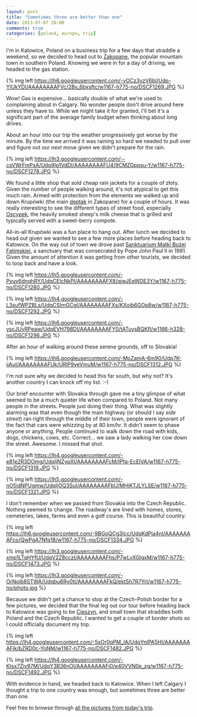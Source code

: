 ```yaml
---
layout: post
title: "Sometimes three are better than one"
date: 2013-07-07 20:00
comments: true
categories: [poland, europe, trip]
---
```


I'm in Katowice, Poland on a business trip for a few days that straddle a weekend, so we decided to head out to [Zakopane](http://en.wikipedia.org/wiki/Zakopane), the popular mountain town in southern Poland. Knowing we were in for a day of driving, we headed to the gas station.

{% img left https://lh6.googleusercontent.com/-vOCz3yzV6bI/Udp-YIUkYDI/AAAAAAAAFVc/2By_6bxsftc/w1167-h775-no/DSCF1269.JPG %}

Wow! Gas is expensive... basically double of what we're used to complaining about in Calgary. No wonder people don't drive around here unless they have to. While we might take it for granted, I'll bet it's a significant part of the average family budget when thinking about long drives.

About an hour into our trip the weather progressively got worse by the minute. By the time we arrived it was raining so hard we needed to pull over and figure out our next move given we didn't prepare for the rain.

{% img left https://lh3.googleusercontent.com/--csVWrFmPsA/Udp9Ip1VdDI/AAAAAAAAFU4/9CMZGppsu-Y/w1167-h775-no/DSCF1278.JPG %}

We found a little shop that sold cheap rain jackets for a couple of złoty. Given the number of people walking around, it's not atypical to get this much rain. Armed with protection from the elements we walked up and down Krupówki (the main [deptak](http://pl.wikipedia.org/wiki/Ulica_Krup%C3%B3wki_w_Zakopanem) in Zakopane) for a couple of hours. It was really interesting to see the different types of street food, especially [Oscypek](http://en.wikipedia.org/wiki/Oscypek), the heavily smoked sheep's milk cheese that is grilled and typically served with a sweet-berry compote.

All-in-all Krupówki was a fun place to hang out. After lunch we decided to head out given we wanted to see a few more places before heading back to Katowice. On the way out of town we drove past [Sanktuarium Matki Bożej Fatimskiej](http://pl.wikipedia.org/wiki/Sanktuarium_Matki_Bo%C5%BCej_Fatimskiej_w_Zakopanem), a sanctuary that was consecrated by Pope John Paul II in 1981. Given the amount of attention it was getting from other tourists, we decided to loop back and have a look.

{% img left https://lh5.googleusercontent.com/-Pvuv6dnqhRY/UdqCElcNkPI/AAAAAAAAFX8/qjwJEeWDE3Y/w1167-h775-no/DSCF1280.JPG %}

{% img left https://lh4.googleusercontent.com/-L3sufWPZBLs/UdqCSImGCgI/AAAAAAAAFXs/KXoib6GOp8w/w1167-h775-no/DSCF1292.JPG %}

{% img left https://lh6.googleusercontent.com/-yscJUvRPeaw/UdqEVH798DI/AAAAAAAAFY0/tATuysBQKfI/w1166-h328-no/DSCF1296.JPG %}

After an hour of walking around these serene grounds, off to Slovakia!

{% img left https://lh6.googleusercontent.com/-MoZamA-6m90/Udp7K-ijAuI/AAAAAAAAFUk/URlP9veVmuM/w1167-h775-no/DSCF1312.JPG %}

I'm not sure why we decided to head this far south, but why not? It's another country I can knock off my list. :-)

Our brief encounter with Slovakia through gave me a tiny glimpse of what seemed to be a much quieter life when compared to Poland. Not many people in the streets. People just doing their thing. What was slightly alarming was that even though the main highway (or should I say *side street*) ran right through the middle of their town, people were ignorant of the fact that cars were whizzing by at 80 km/hr. It didn't seem to phase anyone or anything. People continued to walk down the road with kids, dogs, chickens, cows, etc. Correct... we saw a lady walking her cow down the street. Awesome. I missed that shot.

{% img left https://lh4.googleusercontent.com/-e81e2R3DOmg/UdqIjNZypXI/AAAAAAAAFcM/IPfa-EcElVA/w1167-h775-no/DSCF1319.JPG %}

{% img left https://lh5.googleusercontent.com/-nO5idNPUgmw/UdqIjOQ3SuI/AAAAAAAAFbU/MHjKTJLYLSE/w1167-h775-no/DSCF1321.JPG %}

I don't remember when we passed from Slovakia into the Czech Republic. Nothing seemed to change. The roadway's are lined with homes, stores, cemeteries, lakes, farms and even a golf course. This is beautiful country.

{% img left https://lh6.googleusercontent.com/-9BGoQCg3Icc/UdqKdPja4nI/AAAAAAAAFco/QwPgA7Nfq18/w1167-h775-no/DSCF1334.JPG %}

{% img left https://lh3.googleusercontent.com/-xmp1LTqHYfU/UdqV2Z8cczI/AAAAAAAAFhs/P7wLyXGlgxM/w1167-h775-no/DSCF1473.JPG %}

{% img left https://lh3.googleusercontent.com/-OrNoib8STWA/Udqbu6Ry0tI/AAAAAAAAFkQ/ektSh7R7YrI/w1167-h775-no/photo.jpg %}

Because we didn't get a chance to stop at the Czech-Polish border for a few pictures, we decided that the final leg out our tour before heading back to Katowice was going to be [Cieszyn](http://en.wikipedia.org/wiki/Cieszyn), and small town that straddles both Poland and the Czech Republic. I wanted to get a couple of border shots so I could officially document my trip.

{% img left https://lh4.googleusercontent.com/-5sOr0qPM_lA/UdqYnIPA5HI/AAAAAAAAFik/bZRD0c-YoNM/w1167-h775-no/DSCF1482.JPG %}

{% img left https://lh4.googleusercontent.com/-Ktsx7Ziv97M/UdqY3B36nOI/AAAAAAAAFi0/e40VVN0e_zg/w1167-h775-no/DSCF1492.JPG %}

With evidence in hand, we headed back to Katowice. When I left Calgary I thought a trip to one country was enough, but sometimes three are better than one.

Feel free to browse through [all the pictures from today's trip](https://plus.google.com/photos/106813386163068618139/albums/5898162083868783985?authkey=CKCb8LWVt-bkNQ).
